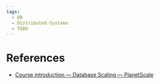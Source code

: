 ```yaml
---
tags:
  - DB
  - Distributed-Systems
  - TODO
---
```


# References

- [Course introduction — Database Scaling — PlanetScale](https://planetscale.com/learn/courses/database-scaling/introduction/course-introduction)
